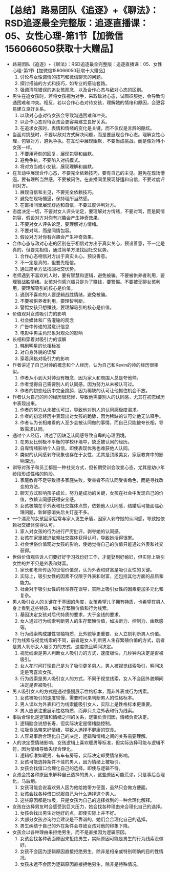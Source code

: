 # 【总结】路易团队《追逐》+《聊法》：RSD追逐最全完整版：追逐直播课：05、女性心理-第1节【加微信156066050获取十大赠品】

-   路易团队《追逐》+《聊法》：RSD追逐最全完整版：追逐直播课：05、女性心理-第1节【加微信156066050获取十大赠品】
    1.  讨论与女性调情的技巧和微信聊天的问题。
    2.  探讨搭讪的方式和技巧，如专业的搭讪套路。
    3.  强调清除错误的追女孩观念，以及合作心态与敌对心态的区别。
-   男生在追女孩时，若将女孩视为对手，采取敌对心态，试图征服她，会导致沟通困难和冲突。相反，若以合作心态对待女孩，理解她的情绪和原因，会更容易建立良好关系。
    1.  以敌对心态对待女孩会导致沟通困难和冲突。
    2.  以合作心态对待女孩会更容易建立良好关系。
    3.  在追求女孩时，表情和情绪的变化是关键，而不仅仅是言辞的酷炫。
-   当面对挑战时，不要以敌对方式解决问题，而是要展现合作心态。理解女性心理，包容对方，避免争执。在互动中展现幽默，不要当成挑战，而是像对待小女孩一样。
    1.  不要用苛刻的回复，展现包容和幽默。
    2.  避免争执，不要陷入对抗模式。
    3.  将对方当成小女孩，展现理解和幽默。
-   在互动中展现合作心态，不要完全依赖技巧，要有自己的主见。避免在现场懵逼，要有理所当然感，不要被问住。在直播间里展现舒适和自信，不要过度评判对方。
    1.  展现自信和主见，不要完全依赖技巧。
    2.  避免在现场懵逼，保持理所当然感。
    3.  在直播间里展现舒适和自信，不要过度评判对方。
-   态度决定一切，不要对女人评头论足，要理解对方情绪，不要对骂，而是同情包容，假设对方对你有兴趣会产生神奇效果。
    1.  不要对女人评头论足，要理解对方情绪。
    2.  不要对骂，而是同情包容。
    3.  假设对方对你有兴趣会产生神奇效果。
-   合作心态与敌对心态的区别在于相信对方出于真实关心，预设善意，不一定是真的，但要先相信，通过简单方法找回社交优势。
    1.  合作心态相信对方出于真实关心，预设善意。
    2.  不一定是真的，但要先相信。
    3.  通过简单方法找回社交优势。
-   老师遇到不喜欢的人时，要有智慧和逻辑，避免被骗。不要被供养者利用，要理智战胜情绪。女孩对你感兴趣只是为了赚钱，要警惕。不要被无聊女孩利用，要理解吸引的核心是价值。
    1.  遇到不喜欢的人要逻辑战胜情绪，避免被骗。
    2.  不要被供养者利用，要理智判断。
    3.  警惕女孩只想赚钱，要理解吸引的核心是价值。
-   价值观对女孩吸引力的影响
    1.  社会媒体和广告灌输的观念
    2.  广告中传递的潜意识信息
    3.  电影中男主角形象对观众的影响
-   长相和穿着对吸引力的误解
    1.  韩剧明星的长相标准
    2.  对自身外貌的误解
    3.  穿着风格对吸引力的影响
-   作者讲述了自己对帅的概念和个人经历，认为自己和Kevin的帅的经历很相似。
    1.  作者从小到大对帅没有概念，因为家人和周围人总是夸他帅。
    2.  作者觉得自己需要别人的认同感，因为努力从未被认可过。
    3.  作者的初恋经历中完全跪舔，因为稀缺的认可让他抓住机会不放。
-   作者认为自己的帅的经历很悲惨，导致他需要别人的认同感，尤其在初恋经历中表现出来。
    1.  作者的努力从未被认可过，导致他对别人的认同感极度渴求。
    2.  作者的初恋经历中表现出对女孩的跪舔，因为稀缺的认可让他无法释手。
    3.  作者认为长相难看的人至少会被认同做的事情，而自己只能被夸长相，导致需求认同。
-   通过个人经历，讲述了因缺乏认同感导致自卑的心理困境。
    1.  在男女比例极不平衡的学校环境中，缺乏被认同的经历。
    2.  自卑情绪影响个人自信，即使表现优秀也难获他人认同。
    3.  类似的认同感剥夺现象也存在于女性，尤其是顶级美女，家庭教育中的影响深远。
-   训导对孩子和员工都是一种社交方式，但长期受训会改变心态，尤其是幼小年龄段形成性格的阶段。
    1.  家庭教育不足导致很多家庭失败，受害者不应认同受害角色，而是寻找改变的方法。
    2.  聊天方式影响孩子成长，努力是成功的关键，女孩在社会中发现自己的价值，依赖认同感获得安全感。
    3.  女孩极端在乎外表和社交媒体点赞，依赖他人认同感，结婚后可能面临心理问题，新鲜感消失后关灯差不多。
-   一个漂亮的女孩回家后常与家人发生矛盾，因家人剥夺她的认同感，导致她依赖社交媒体获得认可。
    1.  家人对女孩的行为进行严厉批评，剥夺她的认同感。
    2.  女孩在家里被迫依赖社交媒体获得认可，导致她活得很累。
    3.  社会世俗价值观对女孩的影响，使她觉得自己的价值只能通过外表和社交获得。
-   世俗价值观告诉人们要好好学习找份好工作，才能娶到好媳妇，但实际上吸引女性的并不只是外表和财富。
    1.  家长和老师传达的世俗价值观，认为外表和财富是吸引女性的关键。
    2.  实际上，吸引女性的因素不仅限于外表和财富，还包括其他方面的品质和能力。
    3.  社会对于吸引女性的标准存在误导，实际上吸引女性的因素更加多元化和复杂。
-   男人吸引女人的关键在于基因的角度，女孩希望儿子拥有特质，也希望在男人身上看到这些特质，如生存繁殖价值和行为线索。
    1.  基因决定女孩对后代特质的要求，大于金钱的要求。
    2.  女人通过行为线索判断男人的生存繁殖价值，如决断力、控制力、幽默感等。
    3.  行为线索构成雄性领袖特质，比外貌等更重要，女人立刻判断男人价值。
-   行为线索与视觉线索的不同，前者是女人判断男人生存繁殖价值的方式，后者是男人判断女人吸引力的方式，速度快且瞬间决定。
    1.  视觉线索是男人判断女人吸引力的方式，速度极快，几秒钟内决定是否被吸引。
    2.  女人花时间打理自己是为了吸引更多男人，男人被视觉线索吸引，瞬间决定是否喜欢女孩。
    3.  行为线索是男人吸引女人的方式，不同于视觉线索，女人不会因外貌瞬间决定是否被吸引。
-   男人吸引女人的方式是通过慢慢展示性格标本，而非外表或行为线索。
    1.  女孩被吸引的速度较慢，需要时间来判断男人的性格标本。
    2.  男人误以为外表和行为线索能吸引女人，实际上是性格标本更重要。
    3.  男人应该注重展示性格特质，而非只关注外表和行为线索。
-   事后合理化是逻辑和情绪之间的关系，逻辑负责归因，情绪负责决定。
    1.  逻辑脑会说想长寿，但实际决定是情绪脑控制。
    2.  垃圾食品带来好情绪，导致人选择不健康的饮食。
    3.  人容易事后合理化自己的决定，逻辑和情绪之间的关系需要理解。
-   人的决定受情绪影响，女孩逻辑上喜欢暖男等标准，但实际选择可能与逻辑不符，因为情绪导致失误合理化。
    1.  逻辑标准如暖男、有车有房等，实际决定却受情绪影响。
    2.  女孩可能选择条件不佳的男人，因为情绪上被吸引。
    3.  女孩会找借口合理化自己的选择，即使与逻辑不符。
-   女孩会找各种原因来解释自己选择的男人，这些原因可能荒谬，只是事后合理化，马后炮。
    1.  女孩可能会说喜欢男人因为他给她带方便面，虽然只会做方便面。
    2.  女孩会找各种借口说服自己为什么选择这个男人。
    3.  这些原因都是垃圾，只是女孩为自己的选择找到的一种合理化解释。
-   女孩在选择男友时会感受到巨大压力，她会找各种理由来合理化自己的选择。
    1.  女孩会找出男生对她好的点，即使实际上并不好。
    2.  大部分女孩咨询约会建议是不靠谱的，她们会合理化自己的选择。
    3.  男生纠结于自己的外在条件会导致女孩对他的印象下降。
-   女孩会以各种理由来拒绝男生，而不是直接因为逻辑原因。
    1.  女孩会找各种表面原因来拒绝男生，实际原因可能是男生的行为线索没做好。
    2.  女孩不会因为逻辑原因直接拒绝男生，除非是相亲或特别明确的目的性情况。
    3.  女孩永远不会因为逻辑原因直接拒绝男生，除非是特殊情况。